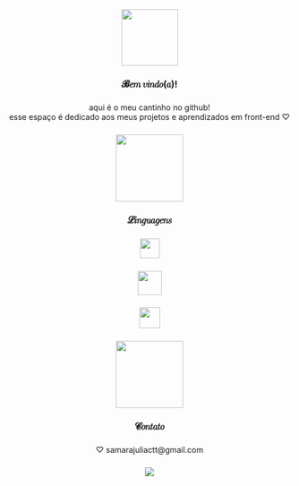 <div align="center">
  <img height="101" src="https://64.media.tumblr.com/4be3429ac4e65163dec5ed1c8a8c56b5/ac2d1016cc2f5479-a8/s2048x3072/2d3f6552c9ad56f79a5f7fe85cb9d29d52255850.gifv"  />
</div>

###

<h3 align="center">𝓑𝑒𝑚 𝑣𝑖𝑛𝑑𝑜(𝑎)!</h3>

###

<p align="center">aqui é o meu cantinho no github! <br>esse espaço é dedicado aos meus projetos e aprendizados em front-end ♡</p>

###

<div align="center">
  <img height="120" src="https://64.media.tumblr.com/191ee9748a681df25f2c2ce0110217be/ac2d1016cc2f5479-aa/s2048x3072/2c2da0c343911155ffabb9edda65c3751585e2c0.pnj"  />
</div>

###

<h3 align="center">𝓛𝑖𝑛𝑔𝑢𝑎𝑔𝑒𝑛𝑠</h3>

###

<div align="center">
  <img height="35" src="https://i.imgur.com/EJBNWzC.png"  />
</div>

###

<div align="center">
  <img height="43" src="https://i.imgur.com/wr6uyZz.png"  />
</div>

###

<div align="center">
  <img height="37" src="https://i.imgur.com/oilAr1x.png"  />
</div>

###

<div align="center">
  <img height="120" src="https://64.media.tumblr.com/191ee9748a681df25f2c2ce0110217be/ac2d1016cc2f5479-aa/s2048x3072/2c2da0c343911155ffabb9edda65c3751585e2c0.pnj"  />
</div>

###

<h3 align="center">𝓒𝑜𝑛𝑡𝑎𝑡𝑜</h3>

###

<p align="center">♡ samarajuliactt@gmail.com</p>

###

<div align="center">
  <img src="https://visitor-badge.laobi.icu/badge?page_id=samara-julia.samara-julia&left_color=pink&right_color=pink&left_text=visitantes%20%E2%99%A1"  />
</div>

###
